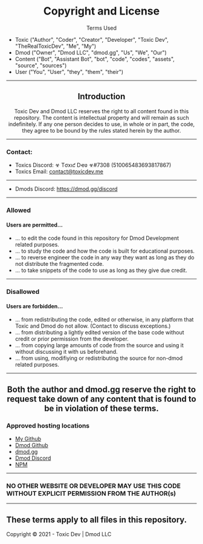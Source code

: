 <h1 align="center">Copyright and License</h1>
<p align="center">Terms Used</p>

- Toxic ("Author", "Coder", "Creator", "Developer", "Toxic Dev", "TheRealToxicDev", "Me", "My")
- Dmod ("Owner", "Dmod LLC", "dmod.gg", "Us", "We", "Our")
- Content ("Bot", "Assistant Bot", "bot", "code", "codes", "assets", "source", "sources")
- User ("You", "User", "they", "them", "their")
---
<h2 align="center">Introduction</h2>
<p align="center">Toxic Dev and Dmod LLC reserves the right to all content found in this repository. The content is intellectual property and will remain as such indefinitely. If any one person decides to use, in whole or in part, the code, they agree to be bound by the rules stated herein by the author.</p>

---
### Contact:
+ Toxics Discord: ☣ Tσxιƈ Dҽʋ ☣#7308 (510065483693817867)
+ Toxics Email: contact@toxicdev.me
---
+ Dmods Discord: https://dmod.gg/discord

---

### Allowed
#### Users are permitted...
- ... to edit the code found in this repository for Dmod Development related purposes.
- ... to study the code and how the code is built for educational purposes.
- ... to reverse engineer the code in any way they want as long as they do not distribute the fragmented code.
- ... to take snippets of the code to use as long as they give due credit.

---
### Disallowed
#### Users are forbidden...
- ... from redistributing the code, edited or otherwise, in any platform that Toxic and Dmod do not allow. (Contact to discuss exceptions.)
- ... from distributing a lightly edited version of the base code without credit or prior permission from the developer.
- ... from copying large amounts of code from the source and using it without discussing it with us beforehand.
- ... from using, modifiying or redistributing the source for non-dmod related purposes.
---

<h2 align="center">Both the author and dmod.gg reserve the right to request take down of any content that is found to be in violation of these terms.
</h2>

### Approved hosting locations
- [My Github](https://github.com/TheRealToxicDev)
- [Dmod Github](https://github.com/dmod-gg)
- [dmod.gg](https://dmod.gg)
- [Dmod Discord](https://dmod.gg/discord)
- [NPM](https://www.npmjs.com/)

---

### NO OTHER WEBSITE OR DEVELOPER MAY USE THIS CODE  WITHOUT EXPLICIT PERMISSION FROM THE AUTHOR(s)

---
**These terms apply to all files in this repository.**
---
Copyright © 2021 - Toxic Dev | Dmod LLC
